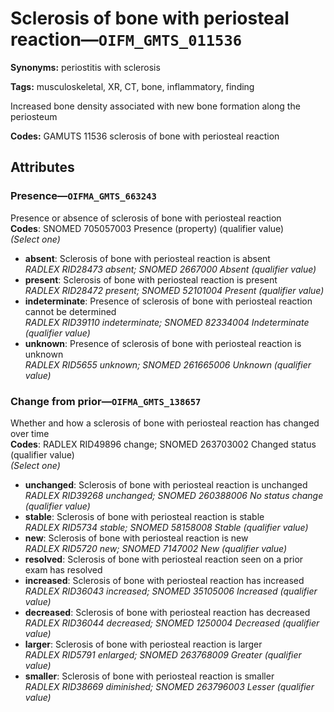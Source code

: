 # Sclerosis of bone with periosteal reaction—`OIFM_GMTS_011536`

**Synonyms:** periostitis with sclerosis

**Tags:** musculoskeletal, XR, CT, bone, inflammatory, finding

Increased bone density associated with new bone formation along the periosteum

**Codes:** GAMUTS 11536 sclerosis of bone with periosteal reaction

## Attributes

### Presence—`OIFMA_GMTS_663243`

Presence or absence of sclerosis of bone with periosteal reaction  
**Codes**: SNOMED 705057003 Presence (property) (qualifier value)  
*(Select one)*

- **absent**: Sclerosis of bone with periosteal reaction is absent  
_RADLEX RID28473 absent; SNOMED 2667000 Absent (qualifier value)_
- **present**: Sclerosis of bone with periosteal reaction is present  
_RADLEX RID28472 present; SNOMED 52101004 Present (qualifier value)_
- **indeterminate**: Presence of sclerosis of bone with periosteal reaction cannot be determined  
_RADLEX RID39110 indeterminate; SNOMED 82334004 Indeterminate (qualifier value)_
- **unknown**: Presence of sclerosis of bone with periosteal reaction is unknown  
_RADLEX RID5655 unknown; SNOMED 261665006 Unknown (qualifier value)_

### Change from prior—`OIFMA_GMTS_138657`

Whether and how a sclerosis of bone with periosteal reaction has changed over time  
**Codes**: RADLEX RID49896 change; SNOMED 263703002 Changed status (qualifier value)  
*(Select one)*

- **unchanged**: Sclerosis of bone with periosteal reaction is unchanged  
_RADLEX RID39268 unchanged; SNOMED 260388006 No status change (qualifier value)_
- **stable**: Sclerosis of bone with periosteal reaction is stable  
_RADLEX RID5734 stable; SNOMED 58158008 Stable (qualifier value)_
- **new**: Sclerosis of bone with periosteal reaction is new  
_RADLEX RID5720 new; SNOMED 7147002 New (qualifier value)_
- **resolved**: Sclerosis of bone with periosteal reaction seen on a prior exam has resolved  
- **increased**: Sclerosis of bone with periosteal reaction has increased  
_RADLEX RID36043 increased; SNOMED 35105006 Increased (qualifier value)_
- **decreased**: Sclerosis of bone with periosteal reaction has decreased  
_RADLEX RID36044 decreased; SNOMED 1250004 Decreased (qualifier value)_
- **larger**: Sclerosis of bone with periosteal reaction is larger  
_RADLEX RID5791 enlarged; SNOMED 263768009 Greater (qualifier value)_
- **smaller**: Sclerosis of bone with periosteal reaction is smaller  
_RADLEX RID38669 diminished; SNOMED 263796003 Lesser (qualifier value)_